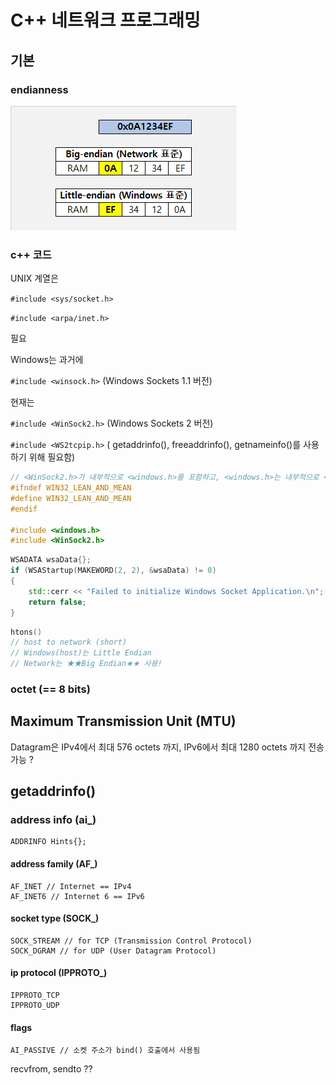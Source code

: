 # C++ 네트워크 프로그래밍

## 기본

### endianness

![](Asset\endianness.png)



### c++ 코드

UNIX 계열은

`#include <sys/socket.h>`

`#include <arpa/inet.h>`

필요



Windows는 과거에

`#include <winsock.h>` (Windows Sockets 1.1 버전)



현재는

`#include <WinSock2.h>` (Windows Sockets 2 버전)

`#include <WS2tcpip.h>` ( getaddrinfo(), freeaddrinfo(), getnameinfo()를 사용하기 위해 필요함)

```cpp
// <WinSock2.h>가 내부적으로 <windows.h>를 포함하고, <windows.h>는 내부적으로 <winsock.h>를 포함하므로 충돌이 발생한다. 따라서 <windows.h>를 명시적으로 포함하기 위해서는 아래 매크로를 정의해줘야 한다.
#ifndef WIN32_LEAN_AND_MEAN
#define WIN32_LEAN_AND_MEAN
#endif

#include <windows.h>
#include <WinSock2.h>
```

```cpp
WSADATA wsaData{};
if (WSAStartup(MAKEWORD(2, 2), &wsaData) != 0)
{
    std::cerr << "Failed to initialize Windows Socket Application.\n";
    return false;
}
```

```cpp
htons()
// host to network (short)
// Windows(host)는 Little Endian
// Network는 ★★Big Endian★★ 사용!
```

### octet (== 8 bits)



## Maximum Transmission Unit (MTU)

Datagram은 IPv4에서 최대 576 octets 까지, IPv6에서 최대 1280 octets 까지 전송 가능 ?



## getaddrinfo()

### address info (ai_)

```
ADDRINFO Hints{};
```

#### address family (AF_)

```
AF_INET // Internet == IPv4
AF_INET6 // Internet 6 == IPv6
```

#### socket type (SOCK_)

```
SOCK_STREAM // for TCP (Transmission Control Protocol)
SOCK_DGRAM // for UDP (User Datagram Protocol)
```

#### ip protocol (IPPROTO_)

```
IPPROTO_TCP
IPPROTO_UDP
```

#### flags

```
AI_PASSIVE // 소켓 주소가 bind() 호출에서 사용됨
```



recvfrom, sendto ??

